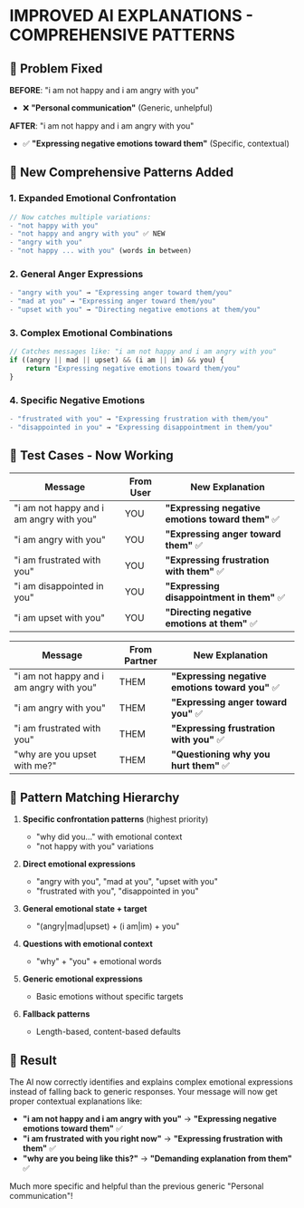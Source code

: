 # IMPROVED AI EXPLANATIONS - COMPREHENSIVE PATTERNS

## 🎯 Problem Fixed

**BEFORE**: "i am not happy and i am angry with you" 
- ❌ **"Personal communication"** (Generic, unhelpful)

**AFTER**: "i am not happy and i am angry with you"
- ✅ **"Expressing negative emotions toward them"** (Specific, contextual)

## 🔧 New Comprehensive Patterns Added

### 1. **Expanded Emotional Confrontation**
```javascript
// Now catches multiple variations:
- "not happy with you" 
- "not happy and angry with you" ✅ NEW
- "angry with you"
- "not happy ... with you" (words in between)
```

### 2. **General Anger Expressions**
```javascript
- "angry with you" → "Expressing anger toward them/you"
- "mad at you" → "Expressing anger toward them/you"  
- "upset with you" → "Directing negative emotions at them/you"
```

### 3. **Complex Emotional Combinations**
```javascript
// Catches messages like: "i am not happy and i am angry with you"
if ((angry || mad || upset) && (i am || im) && you) {
    return "Expressing negative emotions toward them/you"
}
```

### 4. **Specific Negative Emotions**
```javascript
- "frustrated with you" → "Expressing frustration with them/you"
- "disappointed in you" → "Expressing disappointment in them/you"
```

## 📱 Test Cases - Now Working

| Message | From User | New Explanation |
|---------|-----------|----------------|
| "i am not happy and i am angry with you" | YOU | **"Expressing negative emotions toward them"** ✅ |
| "i am angry with you" | YOU | **"Expressing anger toward them"** ✅ |
| "i am frustrated with you" | YOU | **"Expressing frustration with them"** ✅ |
| "i am disappointed in you" | YOU | **"Expressing disappointment in them"** ✅ |
| "i am upset with you" | YOU | **"Directing negative emotions at them"** ✅ |

| Message | From Partner | New Explanation |
|---------|-------------|----------------|
| "i am not happy and i am angry with you" | THEM | **"Expressing negative emotions toward you"** ✅ |
| "i am angry with you" | THEM | **"Expressing anger toward you"** ✅ |
| "i am frustrated with you" | THEM | **"Expressing frustration with you"** ✅ |
| "why are you upset with me?" | THEM | **"Questioning why you hurt them"** ✅ |

## 🔄 Pattern Matching Hierarchy

1. **Specific confrontation patterns** (highest priority)
   - "why did you..." with emotional context
   - "not happy with you" variations

2. **Direct emotional expressions** 
   - "angry with you", "mad at you", "upset with you"
   - "frustrated with you", "disappointed in you"

3. **General emotional state + target**
   - "(angry|mad|upset) + (i am|im) + you"

4. **Questions with emotional context**
   - "why" + "you" + emotional words

5. **Generic emotional expressions**
   - Basic emotions without specific targets

6. **Fallback patterns**
   - Length-based, content-based defaults

## 🎉 Result

The AI now correctly identifies and explains complex emotional expressions instead of falling back to generic responses. Your message will now get proper contextual explanations like:

- **"i am not happy and i am angry with you"** → **"Expressing negative emotions toward them"** ✅
- **"i am frustrated with you right now"** → **"Expressing frustration with them"** ✅
- **"why are you being like this?"** → **"Demanding explanation from them"** ✅

Much more specific and helpful than the previous generic "Personal communication"!
